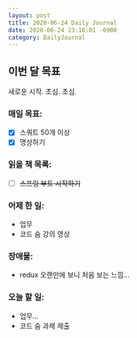 ```yaml
---
layout: post
title: 2020-06-24 Daily Journal
date: 2020-06-24 23:16:01 -0900
category: DailyJournal
---
```


## 이번 달 목표
새로운 시작. 초심. 초심.

### 매일 목표:
- [x] 스쿼트 50개 이상
- [x] 명상하기

### 읽을 책 목록:
- [ ] ~~스프링 부트 시작하기~~

### 어제 한 일:
* 업무
* 코드 숨 강의 영상

### 장애물:
* redux 오랜만에 보니 처음 보는 느낌...

### 오늘 할 일:
* 업무...
* 코드 숨 과제 제출